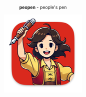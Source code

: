 <div style="text-align: center;">
  <p><strong>peopen</strong> - people's pen</p>
  <img src="assets/icon.png" width="250" height="250" alt="Your Icon" style="display: block; margin: 0 auto;">
</div>
